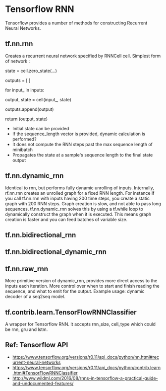 # Tensorflow RNN
Tensorflow provides a number of methods for constructing Recurrent Neural Networks.

## tf.nn.rnn
Creates a recurrent neural network specified by RNNCell cell.
Simplest form of network :

state = cell.zero_state(...)

outputs = [ ]

for input_ in inputs:

  output, state = cell(input_, state)
  
  outputs.append(output)
  
  return (output, state)

- Initial state can be provided
- If the sequence\_length vector is provided, dynamic calculation is performed?
- It does not compute the RNN steps past the max sequence length of minibatch
- Propagates the state at a sample's sequence length to the final state output

## tf.nn.dynamic_rnn
Identical to rnn, but performs fully dynamic unrolling of inputs.
Internally, rf.nn.rnn creates an unrolled graph for a fixed RNN length.
For instance if you call tf.nn.rnn with inputs having 200 time steps, you create a static graph with 200 RNN steps.
Graph creation is slow, and not able to pass long sequences.
tf.nn.dynamic_rnn solves this by using a tf.while loop to dynamically construct the graph when it is executed.
This means graph creation is faster and you can feed batches of variable size.

## tf.nn.bidirectional_rnn

## tf.nn.bidirectional_dynamic_rnn

## tf.nn.raw_rnn
More primitive version of dynamic_rnn, provides more direct access to the inputs each iteration. More control over when to start and finish reading the sequence, and what to emit for the output.
Example usage: dynamic decoder of a seq2seq model.


## tf.contrib.learn.TensorFlowRNNClassifier
A wrapper for Tensorflow RNN. It accepts rnn_size, cell_type which could be rnn, gru and lstm.



## Ref: Tensorflow API
- https://www.tensorflow.org/versions/r0.11/api_docs/python/nn.html#recurrent-neural-networks
- https://www.tensorflow.org/versions/r0.11/api_docs/python/contrib.learn.html#TensorFlowRNNClassifier
- http://www.wildml.com/2016/08/rnns-in-tensorflow-a-practical-guide-and-undocumented-features/

